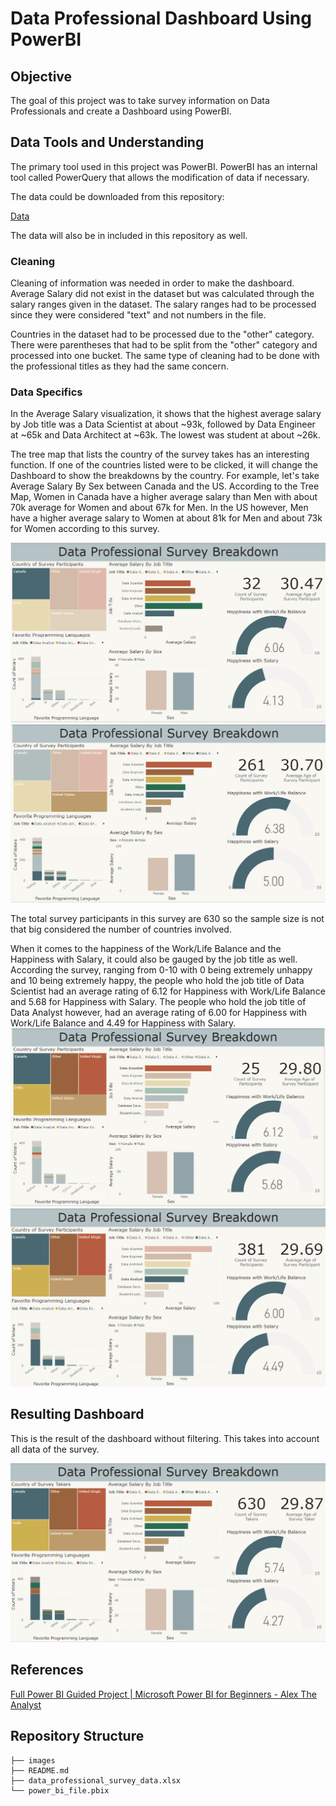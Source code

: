 # Data Professional Dashboard Using PowerBI
## Objective
The goal of this project was to take survey information on Data Professionals and create a Dashboard using PowerBI.

## Data Tools and Understanding
The primary tool used in this project was PowerBI. PowerBI has an internal tool called PowerQuery that allows the modification of data if necessary. 

The data could be downloaded from this repository:

[Data](https://github.com/AlexTheAnalyst/Power-BI/blob/main/Power%20BI%20-%20Final%20Project.xlsx) 

The data will also be in included in this repository as well.

### <b>Cleaning</b>

Cleaning of information was needed in order to make the dashboard. Average Salary did not exist in the dataset but was calculated through the salary ranges given in the dataset. The salary ranges had to be processed since they were considered "text" and not numbers in the file.

Countries in the dataset had to be processed due to the "other" category. There were parentheses that had to be split from the "other" category and processed into one bucket. The same type of cleaning had to be done with the professional titles as they had the same concern.

### <b>Data Specifics</b>

In the Average Salary visualization, it shows that the highest average salary by Job title was a Data Scientist at about ~93k, followed by Data Engineer at ~65k and Data Architect at ~63k. The lowest was student at about ~26k. 

The tree map that lists the country of the survey takes has an interesting function. If one of the countries listed were to be clicked, it will change the Dashboard to show the breakdowns by the country. For example, let's take Average Salary By Sex between Canada and the US. According to the Tree Map, Women in Canada have a higher average salary than Men with about 70k average for Women and about 67k for Men. In the US however, Men have a higher average salary to Women at about 81k for Men and about 73k for Women according to this survey.

![](images/canada.png)
![](images/us.png)


The total survey participants in this survey are 630 so the sample size is not that big considered the number of countries involved.

When it comes to the happiness of the Work/Life Balance and the Happiness with Salary, it could also be gauged by the job title as well. According the survey, ranging from 0-10 with 0 being extremely unhappy and 10 being extremely happy, the people who hold the job title of Data Scientist had an average rating of 6.12 for Happiness with Work/Life Balance and 5.68 for Happiness with Salary. The people who hold the job title of Data Analyst however, had an average rating of 6.00 for Happiness with Work/Life Balance and 4.49 for Happiness with Salary.
![](images/data_scientist.png)
![](images/data_analyst.png)


## Resulting Dashboard
This is the result of the dashboard without filtering. This takes into account all data of the survey.

![](images/powerbi_full_dashboard.png)



## References
[Full Power BI Guided Project | Microsoft Power BI for Beginners - Alex The Analyst](https://www.youtube.com/watch?v=pixlHHe_lNQ) 

## Repository Structure

```
├── images
├── README.md
├── data_professional_survey_data.xlsx
└── power_bi_file.pbix
```
